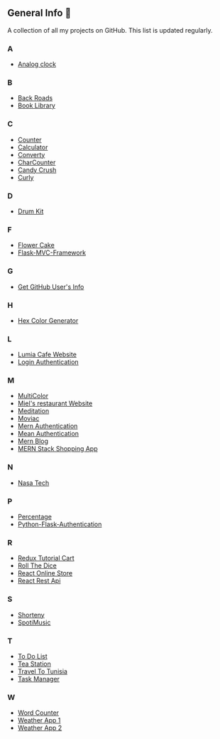 ## General Info 🌷

A collection of all my projects on GitHub. This list is updated regularly.

### A

- <a href = "https://github.com/NeirouzJbira/Analog-Clock">Analog clock</a>

### B

- <a href = "https://github.com/NeirouzJbira/Back-Roads">Back Roads</a>
- <a href = "https://github.com/NeirouzJbira/Book-Library">Book Library</a>

### C

- <a href = "https://github.com/NeirouzJbira/Counter">Counter</a>
- <a href = "https://github.com/NeirouzJbira/Calculator">Calculator</a>
- <a href = "https://github.com/NeirouzJbira/Converty">Converty</a>
- <a href = "https://github.com/NeirouzJbira/CharCounter">CharCounter</a>
- <a href = "https://github.com/NeirouzJbira/Candy-Crush">Candy Crush</a>
- <a href = "https://github.com/NeirouzJbira/Curly">Curly</a>

### D

- <a href="https://github.com/NeirouzJbira/DrumKit">Drum Kit</a>

### F

- <a href="https://github.com/NeirouzJbira/Flower-Cake">Flower Cake</a>
- <a href="https://github.com/NeirouzJbira/Flask-MVC-Framework">Flask-MVC-Framework</a>

### G

- <a href = "https://github.com/NeirouzJbira/Get-GitHub-User">Get GitHub User's Info</a>

### H

- <a href="https://github.com/NeirouzJbira/Hex-Color-Generator">Hex Color Generator</a>

### L

- <a href = "https://github.com/NeirouzJbira/Lumia-Cafe">Lumia Cafe Website</a>
- <a href = "https://github.com/NeirouzJbira/Login-Authentication">Login Authentication</a>

### M

- <a href = "https://github.com/NeirouzJbira/MultiColor">MultiColor</a>
- <a href = "https://github.com/NeirouzJbira/MIELS">Miel's restaurant Website</a>
- <a href = "https://github.com/NeirouzJbira/Meditation">Meditation</a>
- <a href = "https://github.com/NeirouzJbira/Moviac">Moviac</a>
- <a href = "https://github.com/NeirouzJbira/Mern-Authentication">Mern Authentication</a>
- <a href = "https://github.com/NeirouzJbira/Mean-Authentication">Mean Authentication</a>
- <a href = "https://github.com/NeirouzJbira/Mern-Blog">Mern Blog</a>
- <a href =  "https://github.com/NeirouzJbira/MERN-Stack-Shopping-App">MERN Stack Shopping App</a>

### N

- <a href = "https://github.com/NeirouzJbira/Nasa-Tech">Nasa Tech</a>

### P

- <a href = "https://github.com/NeirouzJbira/Percentage">Percentage</a>
- <a href = "https://github.com/NeirouzJbira/Python-Flask-Authentication">Python-Flask-Authentication </a>

### R

- <a href = "https://github.com/NeirouzJbira/Redux-Tutorial-Cart">Redux Tutorial Cart</a>
- <a href = "https://github.com/NeirouzJbira/Roll-The-Dice">Roll The Dice</a>
- <a href = "https://github.com/NeirouzJbira/React-Online-Store">React Online Store</a>
- <a href = "https://github.com/NeirouzJbira/React-Rest-Api">React Rest Api</a>

### S

- <a href = "https://github.com/NeirouzJbira/Shorteny">Shorteny</a>
- <a href = "https://github.com/NeirouzJbira/SpotiMusic">SpotiMusic</a>

### T

- <a href = "https://github.com/NeirouzJbira/To-Do-List">To Do List</a>
- <a href = "https://github.com/NeirouzJbira/Tea-Station">Tea Station</a>
- <a href = "https://github.com/NeirouzJbira/Travel-To-Tunisia">Travel To Tunisia</a>
- <a href = "https://github.com/NeirouzJbira/Task-Manager">Task Manager</a>

### W

- <a href="https://github.com/NeirouzJbira/Word-Counter">Word Counter</a>
- <a href="https://github.com/NeirouzJbira/Weather-App">Weather App 1</a>
- <a href="https://github.com/NeirouzJbira/Weather-Application">Weather App 2</a>
